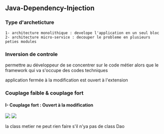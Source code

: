 ## Java-Dependency-Injection

### Type d'archeticture
	1- architecture monolithique : develope l'application en un seul bloc
	2- architecture micro-service : decouper le probleme en plusieurs peties modules	

### Inversion de controle 
permettre au développeur de se concentrer sur le code métier alors que le framework qui va s'occupe des codes techniques


application fermée à la modification est ouvert à l'extension

### Couplage faible & couplage fort

#### I- Couplage fort : Ouvert à la modification  
<img src="https://github.com/Mo-bar/Java-Dependency-Injection/tree/main/ressources/Couplage_fort_V1.jpg">
<img src="https://github.com/Mo-bar/Java-Dependency-Injection/tree/main/ressources/Couplage_fort_V2.jpg">


la class metier ne peut rien faire s'il n'ya pas de class Dao 
